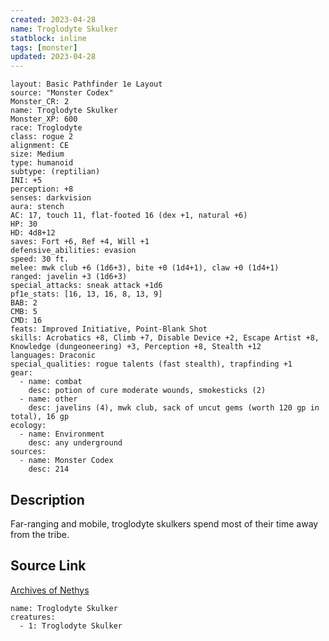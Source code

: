 ```yaml
---
created: 2023-04-28
name: Troglodyte Skulker
statblock: inline
tags: [monster]
updated: 2023-04-28
---
```

```statblock
layout: Basic Pathfinder 1e Layout
source: "Monster Codex"
Monster_CR: 2
name: Troglodyte Skulker
Monster_XP: 600
race: Troglodyte
class: rogue 2
alignment: CE
size: Medium
type: humanoid
subtype: (reptilian)
INI: +5
perception: +8
senses: darkvision
aura: stench
AC: 17, touch 11, flat-footed 16 (dex +1, natural +6)
HP: 30
HD: 4d8+12
saves: Fort +6, Ref +4, Will +1
defensive_abilities: evasion
speed: 30 ft.
melee: mwk club +6 (1d6+3), bite +0 (1d4+1), claw +0 (1d4+1)
ranged: javelin +3 (1d6+3)
special_attacks: sneak attack +1d6
pf1e_stats: [16, 13, 16, 8, 13, 9]
BAB: 2
CMB: 5
CMD: 16
feats: Improved Initiative, Point-Blank Shot
skills: Acrobatics +8, Climb +7, Disable Device +2, Escape Artist +8, Knowledge (dungeoneering) +3, Perception +8, Stealth +12
languages: Draconic
special_qualities: rogue talents (fast stealth), trapfinding +1
gear:
  - name: combat
    desc: potion of cure moderate wounds, smokesticks (2)
  - name: other
    desc: javelins (4), mwk club, sack of uncut gems (worth 120 gp in total), 16 gp
ecology:
  - name: Environment
    desc: any underground
sources:
  - name: Monster Codex
    desc: 214
```
## Description
Far-ranging and mobile, troglodyte skulkers spend most of their time away from the tribe.
## Source Link
[Archives of Nethys](https://aonprd.com/MonsterDisplay.aspx?ItemName=Troglodyte%20Skulker)
```encounter-table
name: Troglodyte Skulker
creatures:
  - 1: Troglodyte Skulker
```
